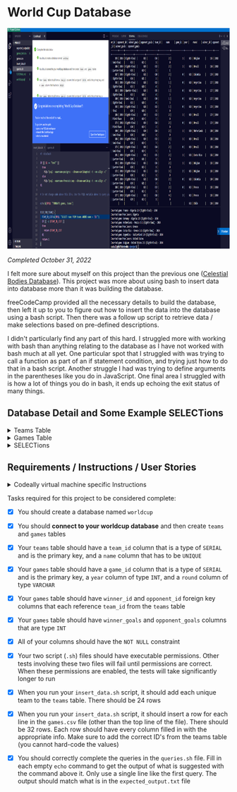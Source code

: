 # World Cup Database

<p align="center"><img src="/Images/screenshots/screenshot-world-cup-database.png" height="500" alt="Screenshot of my World Cup Database project."/></p>

<em>Completed October 31, 2022</em>

I felt more sure about myself on this project than the previous one ([Celestial Bodies Database](../Celestial%20Bodies%20Database#celestial-bodies-database)). This project was more about using bash to insert data into database more than it was building the database.

freeCodeCamp provided all the necessary details to build the database, then left it up to you to figure out how to insert the data into the database using a bash script. Then there was a follow up script to retrieve data / make selections based on pre-defined descriptions.

I didn't particularly find any part of this hard. I struggled more with working with bash than anything relating to the database as I have not worked with bash much at all yet. One particular spot that I struggled with was trying to call a function as part of an if statement condition, and trying just how to do that in a bash script. Another struggle I had was trying to define arguments in the parentheses like you do in JavaScript. One final area I struggled with is how a lot of things you do in bash, it ends up echoing the exit status of many things.

## Database Detail and Some Example SELECTions

<details>
  <summary>Teams Table</summary>

  ```sql
  worldcup=> \d teams
                                        Table "public.teams"
  Column  |         Type          | Collation | Nullable |                Default                 
  ---------+-----------------------+-----------+----------+----------------------------------------
  team_id | integer               |           | not null | nextval('teams_team_id_seq'::regclass)
  name    | character varying(50) |           | not null | 
  Indexes:
      "teams_pkey" PRIMARY KEY, btree (team_id)
      "teams_name_key" UNIQUE CONSTRAINT, btree (name)
  Referenced by:
      TABLE "games" CONSTRAINT "games_opponent_id_fkey" FOREIGN KEY (opponent_id) REFERENCES teams(team_id)
      TABLE "games" CONSTRAINT "games_winner_id_fkey" FOREIGN KEY (winner_id) REFERENCES teams(team_id)
  ```

  ```sql
  worldcup=> SELECT * FROM teams;
  team_id |     name      
  ---------+---------------
      661 | France
      662 | Croatia
      663 | Belgium
      664 | England
      665 | Russia
      666 | Sweden
      667 | Brazil
      668 | Uruguay
      669 | Colombia
      670 | Switzerland
      671 | Japan
      672 | Mexico
      673 | Denmark
      674 | Spain
      675 | Portugal
      676 | Argentina
      677 | Germany
      678 | Netherlands
      679 | Costa Rica
      680 | Chile
      681 | Nigeria
      682 | Algeria
      683 | Greece
      684 | United States
  (24 rows)
  ```

</details>

<details>
  <summary>Games Table</summary>

  ```sql
  worldcup=> \d games
                                            Table "public.games"
      Column     |         Type          | Collation | Nullable |                Default                 
  ----------------+-----------------------+-----------+----------+----------------------------------------
  game_id        | integer               |           | not null | nextval('games_game_id_seq'::regclass)
  year           | integer               |           | not null | 
  round          | character varying(50) |           | not null | 
  winner_id      | integer               |           | not null | 
  opponent_id    | integer               |           | not null | 
  winner_goals   | integer               |           | not null | 
  opponent_goals | integer               |           | not null | 
  Indexes:
      "games_pkey" PRIMARY KEY, btree (game_id)
  Foreign-key constraints:
      "games_opponent_id_fkey" FOREIGN KEY (opponent_id) REFERENCES teams(team_id)
      "games_winner_id_fkey" FOREIGN KEY (winner_id) REFERENCES teams(team_id)
  ```

  ```sql
  worldcup=> SELECT * FROM games;
  game_id | year |     round     | winner_id | opponent_id | winner_goals | opponent_goals 
  ---------+------+---------------+-----------+-------------+--------------+----------------
      226 | 2018 | Final         |       661 |         662 |            4 |              2
      227 | 2018 | Third Place   |       663 |         664 |            2 |              0
      228 | 2018 | Semi-Final    |       662 |         664 |            2 |              1
      229 | 2018 | Semi-Final    |       661 |         663 |            1 |              0
      230 | 2018 | Quarter-Final |       662 |         665 |            3 |              2
      231 | 2018 | Quarter-Final |       664 |         666 |            2 |              0
      232 | 2018 | Quarter-Final |       663 |         667 |            2 |              1
      233 | 2018 | Quarter-Final |       661 |         668 |            2 |              0
      234 | 2018 | Eighth-Final  |       664 |         669 |            2 |              1
      235 | 2018 | Eighth-Final  |       666 |         670 |            1 |              0
      236 | 2018 | Eighth-Final  |       663 |         671 |            3 |              2
      237 | 2018 | Eighth-Final  |       667 |         672 |            2 |              0
      238 | 2018 | Eighth-Final  |       662 |         673 |            2 |              1
      239 | 2018 | Eighth-Final  |       665 |         674 |            2 |              1
      240 | 2018 | Eighth-Final  |       668 |         675 |            2 |              1
      241 | 2018 | Eighth-Final  |       661 |         676 |            4 |              3
      242 | 2014 | Final         |       677 |         676 |            1 |              0
      243 | 2014 | Third Place   |       678 |         667 |            3 |              0
      244 | 2014 | Semi-Final    |       676 |         678 |            1 |              0
      245 | 2014 | Semi-Final    |       677 |         667 |            7 |              1
      246 | 2014 | Quarter-Final |       678 |         679 |            1 |              0
      247 | 2014 | Quarter-Final |       676 |         663 |            1 |              0
      248 | 2014 | Quarter-Final |       667 |         669 |            2 |              1
      249 | 2014 | Quarter-Final |       677 |         661 |            1 |              0
      250 | 2014 | Eighth-Final  |       667 |         680 |            2 |              1
      251 | 2014 | Eighth-Final  |       669 |         668 |            2 |              0
      252 | 2014 | Eighth-Final  |       661 |         681 |            2 |              0
      253 | 2014 | Eighth-Final  |       677 |         682 |            2 |              1
      254 | 2014 | Eighth-Final  |       678 |         672 |            2 |              1
      255 | 2014 | Eighth-Final  |       679 |         683 |            2 |              1
      256 | 2014 | Eighth-Final  |       676 |         670 |            1 |              0
      257 | 2014 | Eighth-Final  |       663 |         684 |            2 |              1
  (32 rows)
  ```

</details>

<details>
  <summary>SELECTions</summary>

  Total number of goals in all games from winning teams:
  ```sql
  worldcup=> SELECT SUM(winner_goals) FROM games;
  sum 
  -----
    68
  (1 row)
  ```

  Total number of goals in all games from both teams combined:
  ```sql
  worldcup=> SELECT SUM(winner_goals + opponent_goals) FROM games;
  sum 
  -----
    90
  (1 row)
  ```

  Average number of goals in all games from the winning teams:
  ```sql
  worldcup=> SELECT AVG(winner_goals) FROM games;
          avg         
  --------------------
  2.1250000000000000
  (1 row)
  ```

  Average number of goals in all games from the winning teams rounded to two decimal places:
  ```sql
  worldcup=> SELECT ROUND(AVG(winner_goals), 2) FROM games;
  round 
  -------
    2.13
  (1 row)
  ```

  Average number of goals in all games from both teams:
  ```sql
  worldcup=> SELECT AVG(winner_goals + opponent_goals) FROM games;
          avg         
  --------------------
  2.8125000000000000
  (1 row)
  ```

  Most goals scored in a single game by one team:
  ```sql
  worldcup=> SELECT MAX(winner_goals) FROM games;
  max 
  -----
    7
  (1 row)
  ```

  Number of games where the winning team scored more than two goals:
  ```sql
  worldcup=> SELECT COUNT(*) FROM games WHERE winner_goals > 2;
  count 
  -------
      6
  (1 row)
  ```

  Winner of the 2018 tournament team name:
  ```sql
  worldcup=> SELECT name FROM games FULL JOIN teams ON games.winner_id = teams.team_id WHERE year = 2018 AND round = 'Final';
    name  
  --------
  France
  (1 row)
  ```

  List of teams who played in the 2014 'Eighth-Final' round:
  ```sql
  worldcup=> SELECT name FROM games g1 FULL JOIN teams ON g1.winner_id = teams.team_id FULL JOIN games g2 ON teams.team_id = g2.opponent_id WHERE (g1.year = 2014 or g2.year = 2014) AND (g1.round = 'Eighth-Final' OR g2.round = 'Eighth-Final') GROUP BY name ORDER BY name;
      name      
  ---------------
  Algeria
  Argentina
  Belgium
  Brazil
  Chile
  Colombia
  Costa Rica
  France
  Germany
  Greece
  Mexico
  Netherlands
  Nigeria
  Switzerland
  United States
  Uruguay
  (16 rows)
  ```

  List of unique winning team names in the whole data set:
  ```sql
  worldcup=> SELECT DISTINCT(name) FROM teams FULL JOIN games ON teams.team_id = games.winner_id WHERE games.winner_id IS NOT NULL ORDER BY name;
      name     
  -------------
  Argentina
  Belgium
  Brazil
  Colombia
  Costa Rica
  Croatia
  England
  France
  Germany
  Netherlands
  Russia
  Sweden
  Uruguay
  (13 rows)
  ```

  Year and team name of all the champions:
  ```sql
  worldcup=> SELECT games.year, teams.name FROM games FULL JOIN teams ON games.winner_id = teams.team_id WHERE round = 'Final' ORDER BY year;
  year |  name   
  ------+---------
  2014 | Germany
  2018 | France
  (2 rows)
  ```

  List of teams that start with 'Co':
  ```sql
  worldcup=> SELECT name FROM teams WHERE name LIKE 'Co%';
      name    
  ------------
  Colombia
  Costa Rica
  (2 rows)
  ```
  
</details>

## Requirements / Instructions / User Stories

<details>
  <summary>Codeally virtual machine specific Instructions</summary>

  Follow the instructions and get all the user stories below to pass to finish the project.

  You start with several files, one of them is `games.csv`. It contains a comma-separated list of all games of the final three rounds of the World Cup tournament since 2014; the titles are at the top. It includes the year of each game, the round of the game, the winner, their opponent, and the number of goals each team scored. You need to do three things for this project:

  Part 1: Create the database

  Log into the psql interactive terminal with `psql --username=freecodecamp --dbname=postgres` and create your database structure according to the user stories below.

  **Don't forget to connect to the database after you create it**.

  Part 2: Insert the data

  Complete the `insert_data.sh` script to correctly insert all the data from `games.csv` into the database. The file is started for you. Do not modify any of the code you start with. Using the `PSQL` variable defined, you can make database queries like this: `$($PSQL "<query_here>")`. The tests have a 20 second limit, so try to make your script efficient. The less you have to query the database, the faster it will be. You can empty the rows in the tables of your database with `TRUNCATE TABLE games, teams;`

  Part 3: Query the database

  Complete the empty `echo` commands in the `queries.sh` file to produce output that matches the `expected_output.txt` file. The file has some starter code, and the first query is completed for you. Use the `PSQL` variable defined to complete rest of the queries. Note that you need to have your database filled with the correct data from the script to get the correct results from your queries. Hint: Test your queries in the psql prompt first and then add them to the script file.

  **Notes:**
  If you leave your virtual machine, your database may not be saved. You can make a dump of it by entering `pg_dump -cC --inserts -U freecodecamp worldcup > worldcup.sql` in a bash terminal (not the psql one). It will save the commands to rebuild your database in `worldcup.sql`. The file will be located where the command was entered. If it's anything inside the `project` folder, the file will be saved in the VM. You can rebuild the database by entering `psql -U postgres < worldcup.sql` in a terminal where the `.sql` file is.

  If you are saving your progress on freeCodeCamp.org, after getting all the tests to pass, follow the instructions above to save a dump of your database. Save the `worldcup.sql` file, as well as the final version of your `insert_data.sh` and `queries.sh` files, in a public repository and submit the URL to it on freeCodeCamp.org.
</details>


Tasks required for this project to be considered complete:

- [x] You should create a database named `worldcup`

- [x] You should **connect to your worldcup database** and then create `teams` and `games` tables

- [x] Your `teams` table should have a `team_id` column that is a type of `SERIAL` and is the primary key, and a `name` column that has to be `UNIQUE`

- [x] Your `games` table should have a `game_id` column that is a type of `SERIAL` and is the primary key, a `year` column of type `INT`, and a `round` column of type `VARCHAR`

- [x] Your `games` table should have `winner_id` and `opponent_id` foreign key columns that each reference `team_id` from the `teams` table

- [x] Your `games` table should have `winner_goals` and `opponent_goals` columns that are type `INT`

- [x] All of your columns should have the `NOT NULL` constraint

- [x] Your two script (`.sh`) files should have executable permissions. Other tests involving these two files will fail until permissions are correct. When these permissions are enabled, the tests will take significantly longer to run

- [x] When you run your `insert_data.sh` script, it should add each unique team to the `teams` table. There should be 24 rows

- [x] When you run your `insert_data.sh` script, it should insert a row for each line in the `games.csv` file (other than the top line of the file). There should be 32 rows. Each row should have every column filled in with the appropriate info. Make sure to add the correct ID's from the teams table (you cannot hard-code the values)

- [x] You should correctly complete the queries in the `queries.sh` file. Fill in each empty `echo` command to get the output of what is suggested with the command above it. Only use a single line like the first query. The output should match what is in the `expected_output.txt` file
